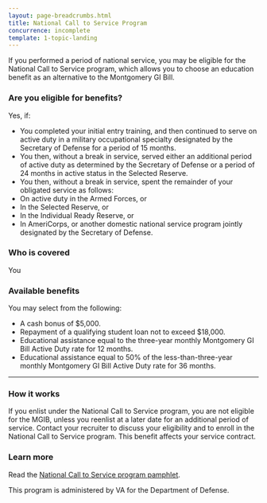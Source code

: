 ```yaml
---
layout: page-breadcrumbs.html
title: National Call to Service Program
concurrence: incomplete
template: 1-topic-landing
---
```


<div class="va-introtext">

If you performed a period of national service, you may be eligible for the National Call to Service program, which allows you to choose an education benefit as an alternative to the Montgomery GI Bill.

</div>

<div class="feature" markdown="1">

### Are you eligible for benefits?

Yes, if:

-	You completed your initial entry training, and then continued to serve on active duty in a military occupational specialty designated by the Secretary of Defense for a period of 15 months.
-	You then, without a break in service, served either an additional period of active duty as determined by the Secretary of Defense or a period of 24 months in active status in the Selected Reserve.
-	You then, without a break in service, spent the remainder of your obligated service as follows:
  - On active duty in the Armed Forces, or
  - In the Selected Reserve, or
  -	In the Individual Ready Reserve, or
  -	In AmeriCorps, or another domestic national service program jointly designated by the Secretary of Defense.

### Who is covered

You
</div>

### Available benefits

You may select from the following:

-	A cash bonus of $5,000.
-	Repayment of a qualifying student loan not to exceed $18,000.
-	Educational assistance equal to the three-year monthly Montgomery GI Bill Active Duty rate for 12 months.
-	Educational assistance equal to 50% of the less-than-three-year monthly Montgomery GI Bill Active Duty rate for 36 months.

------

### How it works

If you enlist under the National Call to Service program, you are not eligible for the MGIB, unless you reenlist at a later date for an additional period of service. Contact your recruiter to discuss your eligibility and to enroll in the National Call to Service program. This benefit affects your service contract.

### Learn more

Read the [National Call to Service program pamphlet](http://www.benefits.va.gov/gibill/docs/pamphlets/summary-of-national-call-to-service-program.pdf).


This program is administered by VA for the Department of Defense.

